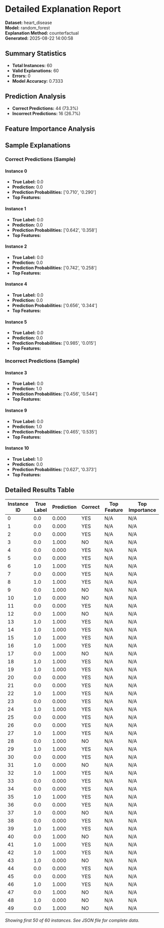# Detailed Explanation Report

**Dataset:** heart_disease  
**Model:** random_forest  
**Explanation Method:** counterfactual  
**Generated:** 2025-08-22 14:00:58  

## Summary Statistics

- **Total Instances:** 60
- **Valid Explanations:** 60
- **Errors:** 0
- **Model Accuracy:** 0.7333

## Prediction Analysis

- **Correct Predictions:** 44 (73.3%)
- **Incorrect Predictions:** 16 (26.7%)

## Feature Importance Analysis

## Sample Explanations

### Correct Predictions (Sample)

#### Instance 0

- **True Label:** 0.0
- **Prediction:** 0.0
- **Prediction Probabilities:** ['0.710', '0.290']
- **Top Features:**

#### Instance 1

- **True Label:** 0.0
- **Prediction:** 0.0
- **Prediction Probabilities:** ['0.642', '0.358']
- **Top Features:**

#### Instance 2

- **True Label:** 0.0
- **Prediction:** 0.0
- **Prediction Probabilities:** ['0.742', '0.258']
- **Top Features:**

#### Instance 4

- **True Label:** 0.0
- **Prediction:** 0.0
- **Prediction Probabilities:** ['0.656', '0.344']
- **Top Features:**

#### Instance 5

- **True Label:** 0.0
- **Prediction:** 0.0
- **Prediction Probabilities:** ['0.985', '0.015']
- **Top Features:**

### Incorrect Predictions (Sample)

#### Instance 3

- **True Label:** 0.0
- **Prediction:** 1.0
- **Prediction Probabilities:** ['0.456', '0.544']
- **Top Features:**

#### Instance 9

- **True Label:** 0.0
- **Prediction:** 1.0
- **Prediction Probabilities:** ['0.465', '0.535']
- **Top Features:**

#### Instance 10

- **True Label:** 1.0
- **Prediction:** 0.0
- **Prediction Probabilities:** ['0.627', '0.373']
- **Top Features:**

## Detailed Results Table

| Instance ID | True Label | Prediction | Correct | Top Feature | Top Importance |
|-------------|------------|------------|---------|-------------|----------------|
| 0 | 0.0 | 0.000 | YES | N/A | N/A |
| 1 | 0.0 | 0.000 | YES | N/A | N/A |
| 2 | 0.0 | 0.000 | YES | N/A | N/A |
| 3 | 0.0 | 1.000 | NO | N/A | N/A |
| 4 | 0.0 | 0.000 | YES | N/A | N/A |
| 5 | 0.0 | 0.000 | YES | N/A | N/A |
| 6 | 1.0 | 1.000 | YES | N/A | N/A |
| 7 | 0.0 | 0.000 | YES | N/A | N/A |
| 8 | 1.0 | 1.000 | YES | N/A | N/A |
| 9 | 0.0 | 1.000 | NO | N/A | N/A |
| 10 | 1.0 | 0.000 | NO | N/A | N/A |
| 11 | 0.0 | 0.000 | YES | N/A | N/A |
| 12 | 0.0 | 1.000 | NO | N/A | N/A |
| 13 | 1.0 | 1.000 | YES | N/A | N/A |
| 14 | 1.0 | 1.000 | YES | N/A | N/A |
| 15 | 1.0 | 1.000 | YES | N/A | N/A |
| 16 | 1.0 | 1.000 | YES | N/A | N/A |
| 17 | 0.0 | 1.000 | NO | N/A | N/A |
| 18 | 1.0 | 1.000 | YES | N/A | N/A |
| 19 | 1.0 | 1.000 | YES | N/A | N/A |
| 20 | 0.0 | 0.000 | YES | N/A | N/A |
| 21 | 0.0 | 0.000 | YES | N/A | N/A |
| 22 | 1.0 | 1.000 | YES | N/A | N/A |
| 23 | 0.0 | 0.000 | YES | N/A | N/A |
| 24 | 1.0 | 1.000 | YES | N/A | N/A |
| 25 | 0.0 | 0.000 | YES | N/A | N/A |
| 26 | 0.0 | 0.000 | YES | N/A | N/A |
| 27 | 1.0 | 1.000 | YES | N/A | N/A |
| 28 | 0.0 | 1.000 | NO | N/A | N/A |
| 29 | 1.0 | 1.000 | YES | N/A | N/A |
| 30 | 0.0 | 0.000 | YES | N/A | N/A |
| 31 | 1.0 | 0.000 | NO | N/A | N/A |
| 32 | 1.0 | 1.000 | YES | N/A | N/A |
| 33 | 0.0 | 0.000 | YES | N/A | N/A |
| 34 | 0.0 | 0.000 | YES | N/A | N/A |
| 35 | 1.0 | 1.000 | YES | N/A | N/A |
| 36 | 0.0 | 0.000 | YES | N/A | N/A |
| 37 | 1.0 | 0.000 | NO | N/A | N/A |
| 38 | 0.0 | 0.000 | YES | N/A | N/A |
| 39 | 1.0 | 1.000 | YES | N/A | N/A |
| 40 | 0.0 | 1.000 | NO | N/A | N/A |
| 41 | 1.0 | 1.000 | YES | N/A | N/A |
| 42 | 1.0 | 1.000 | YES | N/A | N/A |
| 43 | 1.0 | 0.000 | NO | N/A | N/A |
| 44 | 0.0 | 0.000 | YES | N/A | N/A |
| 45 | 0.0 | 0.000 | YES | N/A | N/A |
| 46 | 1.0 | 1.000 | YES | N/A | N/A |
| 47 | 0.0 | 1.000 | NO | N/A | N/A |
| 48 | 1.0 | 0.000 | NO | N/A | N/A |
| 49 | 0.0 | 1.000 | NO | N/A | N/A |

*Showing first 50 of 60 instances. See JSON file for complete data.*

